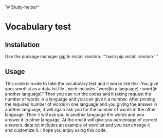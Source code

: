 "# Study-helper" 
# Vocabulary test

## Installation
Use the package manager [pip](https://pip.pypa.io/en/stable) to install random.
'''bash
pip install random
'''

## Usage
This code is made to take the vocabulary test and it works like this:
    You give your wordlist as a data.txt file , wich includes "word(in a language) : word(in another language)"
    Then you can run the codes and it taking request the number of words in a language and you can give it a number.
    After printing the required number of words in one language and you giving the answer in another language, it will again ask you for the number of words in the other     language.
    Then it will ask you in another language the words and you answer it in other language.
    At the end it will give you percentage of correct answers.
    data.txt includes an example of wordlist and you can change it and customize it.
    I hope you enjoy using this code.
    
